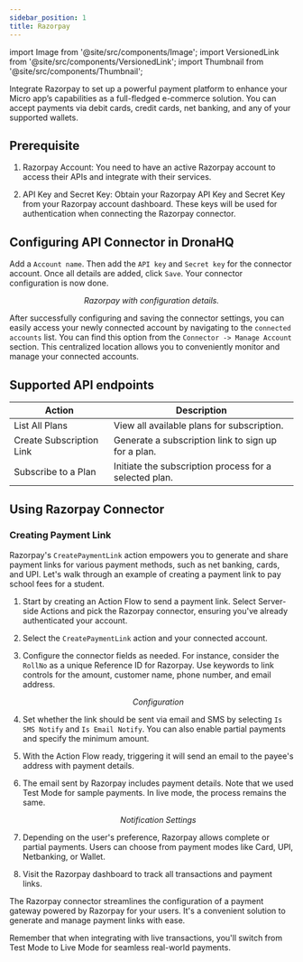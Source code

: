 ```yaml
---
sidebar_position: 1
title: Razorpay
---
```

import Image from '@site/src/components/Image';
import VersionedLink from '@site/src/components/VersionedLink';
import Thumbnail from '@site/src/components/Thumbnail';

Integrate Razorpay to set up a powerful payment platform to enhance your Micro app’s capabilities as a full-fledged e-commerce solution.
You can accept payments via debit cards, credit cards, net banking, and any of your supported wallets.

## Prerequisite

1. Razorpay Account: You need to have an active Razorpay account to access their APIs and integrate with their services.

2. API Key and Secret Key: Obtain your Razorpay API Key and Secret Key from your Razorpay account dashboard. These keys will be used for authentication when connecting the Razorpay connector.

## Configuring API Connector in DronaHQ

Add a `Account name`. Then add the `API key` and `Secret key` for the connector account. Once all details are added, click `Save`. Your connector configuration is now done.

<figure>
  <Thumbnail src="/img/reference/connectors/razorpay/key.jpeg" alt="Razorpay with configuration details." />
  <figcaption align = "center"><i>Razorpay with configuration details.</i></figcaption>
</figure>


After successfully configuring and saving the connector settings, you can easily access your newly connected account by navigating to the `connected accounts` list. You can find this option from the `Connector -> Manage Account` section. This centralized location allows you to conveniently monitor and manage your connected accounts.

## Supported API endpoints

| Action                    | Description                                                        |
|---------------------------|--------------------------------------------------------------------|
| List All Plans            | View all available plans for subscription.                         |
| Create Subscription Link  | Generate a subscription link to sign up for a plan.                |
| Subscribe to a Plan       | Initiate the subscription process for a selected plan.             |


## Using Razorpay Connector

### Creating Payment Link

Razorpay's `CreatePaymentLink` action empowers you to generate and share payment links for various payment methods, such as net banking, cards, and UPI. Let's walk through an example of creating a payment link to pay school fees for a student.

<figure>
  <Thumbnail src="/img/reference/connectors/razorpay/form.jpeg" alt="Razorpay with configuration details." />
</figure>


1. Start by creating an Action Flow to send a payment link. Select Server-side Actions and pick the Razorpay connector, ensuring you've already authenticated your account.

2. Select the `CreatePaymentLink` action and your connected account.


3. Configure the connector fields as needed. For instance, consider the `RollNo` as a unique Reference ID for Razorpay. Use keywords to link controls for the amount, customer name, phone number, and email address.

    <figure>
      <Thumbnail src="/img/reference/connectors/razorpay/config.jpeg" alt="Configuration" />
      <figcaption align = "center"><i>Configuration</i></figcaption>
    </figure>

4. Set whether the link should be sent via email and SMS by selecting `Is SMS Notify` and `Is Email Notify`. You can also enable partial payments and specify the minimum amount.


5. With the Action Flow ready, triggering it will send an email to the payee's address with payment details.


6. The email sent by Razorpay includes payment details. Note that we used Test Mode for sample payments. In live mode, the process remains the same.

    <figure>
      <Thumbnail src="/img/reference/connectors/razorpay/notify.jpeg" alt="Notification Settings" />
      <figcaption align = "center"><i>Notification Settings</i></figcaption>
    </figure>

7. Depending on the user's preference, Razorpay allows complete or partial payments. Users can choose from payment modes like Card, UPI, Netbanking, or Wallet.


8. Visit the Razorpay dashboard to track all transactions and payment links.


The Razorpay connector streamlines the configuration of a payment gateway powered by Razorpay for your users. It's a convenient solution to generate and manage payment links with ease.

Remember that when integrating with live transactions, you'll switch from Test Mode to Live Mode for seamless real-world payments.

